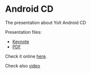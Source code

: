 # Android CD

The presentation about Yolt Android CD

Presentation files:
* [Keynote](Release%20pipeline.key)
* [PDF](Release%20pipeline.pdf)

Check it online [here](https://www.slideshare.net/eugenmartynov/android-cd).

Check also [video](https://www.youtube.com/watch?v=Z5Jt08qP610)
